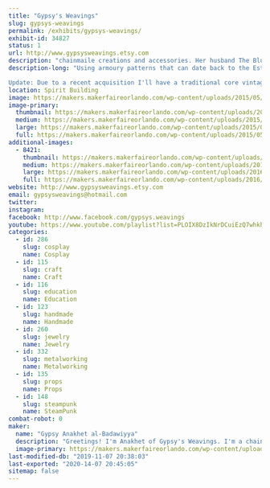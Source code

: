 ```yaml
---
title: "Gypsy's Weavings"
slug: gypsys-weavings
permalink: /exhibits/gypsys-weavings/
exhibit-id: 34827
status: 1
url: http://www.gypsysweavings.etsy.com
description: "chainmaile creations and accessories. Her husband The Blue Fool will also be joining her with his card game The Abandons which funded last year on kickstarter! "
description-long: "Using armoury patterns that can date back to the Estrucians of old, I make everything from bracelets to purses. I do mostly accessories, though. I have, at times, gone back to the roots and make functional armour as well for renaissance festivals and combat groups. I also make items for furries who need scales instead of fur.

Update: Due to a recent acquisition I'll have a traditional core vintage violet wand with me! If you're a fan of Nikola Tesla, violet wands (aka the ray) and tesla coils are not unknown to you. Getting a chance to feel it though is rare! I'll have a vintage (from what I can find it's from the 1940s) violet \"ray\" machine and a modern solid state. Satisfy your curiosity and get to see, and for the daring feel, one for yourself!"
location: Spirit Building
image: https://makers.makerfaireorlando.com/wp-content/uploads/2015/05/1610913_885423104837246_7360532481243816421_n.jpg
image-primary:
  thumbnail: https://makers.makerfaireorlando.com/wp-content/uploads/2015/05/1610913_885423104837246_7360532481243816421_n-150x150.jpg
  medium: https://makers.makerfaireorlando.com/wp-content/uploads/2015/05/1610913_885423104837246_7360532481243816421_n-300x196.jpg
  large: https://makers.makerfaireorlando.com/wp-content/uploads/2015/05/1610913_885423104837246_7360532481243816421_n.jpg
  full: https://makers.makerfaireorlando.com/wp-content/uploads/2015/05/1610913_885423104837246_7360532481243816421_n.jpg
additional-images:
  - 8421:
    thumbnail: https://makers.makerfaireorlando.com/wp-content/uploads/2016/05/1918076_943088889119922_8388568937761643873_n-150x150.jpg
    medium: https://makers.makerfaireorlando.com/wp-content/uploads/2016/05/1918076_943088889119922_8388568937761643873_n-169x300.jpg
    large: https://makers.makerfaireorlando.com/wp-content/uploads/2016/05/1918076_943088889119922_8388568937761643873_n.jpg
    full: https://makers.makerfaireorlando.com/wp-content/uploads/2016/05/1918076_943088889119922_8388568937761643873_n.jpg
website: http://www.gypsysweavings.etsy.com
email: gypsysweavings@hotmail.com
twitter: 
instagram: 
facebook: http://www.facebook.com/gypsys.weavings
youtube: https://www.youtube.com/playlist?list=PLOIX8DzIkNrDCuiEzQ7whkhoLYbtYvwKL
categories:
  - id: 286
    slug: cosplay
    name: Cosplay
  - id: 115
    slug: craft
    name: Craft
  - id: 116
    slug: education
    name: Education
  - id: 123
    slug: handmade
    name: Handmade
  - id: 260
    slug: jewelry
    name: Jewelry
  - id: 332
    slug: metalworking
    name: Metalworking
  - id: 135
    slug: props
    name: Props
  - id: 148
    slug: steampunk
    name: SteamPunk
combat-robot: 0
maker:
  name: "Gypsy Anakhet al-Badawiyya"
  description: "Greetings! I'm Anakhet of Gypsy's Weavings. I'm a chainmaile armourer and accessory maker who takes historical patterns and puts a more modern use to them. I start with a pile of links and using pliers I artfully weave them together. I mostly use premade links from a supplier though I have made my own in the past and still have the supplies to do so. "
  image-primary: https://makers.makerfaireorlando.com/wp-content/uploads/2015/05/10846479_1004816692869144_6371303313562769882_n.jpg
last-modified-db: "2019-11-07 20:38:03"
last-exported: "2020-14-07 20:45:05"
sitemap: false
---
```


